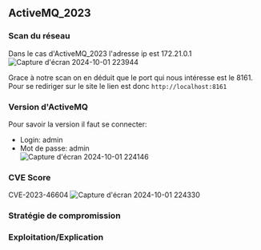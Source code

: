 ## ActiveMQ_2023

### Scan du réseau
Dans le cas d'ActiveMQ_2023 l'adresse ip est 172.21.0.1
![Capture d'écran 2024-10-01 223944](https://github.com/user-attachments/assets/6284db15-3cc0-4c83-ac30-a6e73294e37d)


Grace à notre scan on en déduit que le port qui nous intéresse est le 8161.
Pour se rediriger sur le site le lien est donc `http://localhost:8161`

### Version d'ActiveMQ 
Pour savoir la version il faut se connecter:  
- Login: admin
- Mot de passe: admin  
![Capture d'écran 2024-10-01 224146](https://github.com/user-attachments/assets/35b25df1-e466-4e5f-b3cd-c202d8b9a43e)


### CVE Score
CVE-2023-46604
![Capture d'écran 2024-10-01 224330](https://github.com/user-attachments/assets/cfcebc67-8194-4783-b46a-1c058421d315)


### Stratégie de compromission

### Exploitation/Explication
